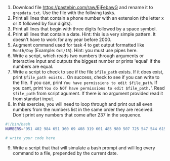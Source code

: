 1. Download file https://pastebin.com/raw/EjFebawG and rename it to `grepdata.txt`. Use the file with the follwing tasks.
2. Print all lines that contain a phone number with an extension (the letter x or X followed by four digits).
3. Print all lines that begin with three digits followed by a space symbol.
4. Print all lines that contain a date. Hint: this is a very simple pattern. It doesn't have to work for any year before 2000.
5. Augment command used for task 4 to get output formatted like `Month/Day` (Example: `Oct/15`). Hint: you must use pipes here.
6. Write a script, which reads two numbers through arguments or interactive input and outputs the biggest number or prints 'equal' if the numbers are equal.
7. Write a script to check to see if the file `$file_path` exists. If it does exist, print `$file_path exists.`. On success, check to see if you can write to the file. If you can, print `You have permissions to edit $file_path`. If you cant, print `You do NOT have permissions to edit $file_path.`'. Read `$file_path` from script agument. If there is no argument provided read it from standart input.
8. In this exercise, you will need to loop through and print out all even numbers from the numbers list in the same order they are received. Don't print any numbers that come after 237 in the sequence.
```bash
#!/bin/bash
NUMBERS="951 402 984 651 360 69 408 319 601 485 980 507 725 547 544 615 83 165 141 501 263 617 865 575 219 390 237 412 566 826 248 866 950 626 949 687 217 815 67 104 58 512 24 892 894 767 553 81 379 843 831 445 742 717 958 609 842 451 688 753 854 685 93 857 440 380 126 721 328 753 470 743 527"

# write your code here
```
9. Write a script that that will simulate a bash prompt and will log every command to a file, prepended by the current date.
